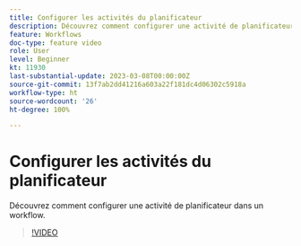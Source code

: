```yaml
---
title: Configurer les activités du planificateur
description: Découvrez comment configurer une activité de planificateur dans un workflow.
feature: Workflows
doc-type: feature video
role: User
level: Beginner
kt: 11930
last-substantial-update: 2023-03-08T00:00:00Z
source-git-commit: 13f7ab2dd41216a603a22f181dc4d06302c5918a
workflow-type: ht
source-wordcount: '26'
ht-degree: 100%

---
```



# Configurer les activités du planificateur

Découvrez comment configurer une activité de planificateur dans un workflow.

>[!VIDEO](https://video.tv.adobe.com/v/3416037?quality=12&learn=on)
